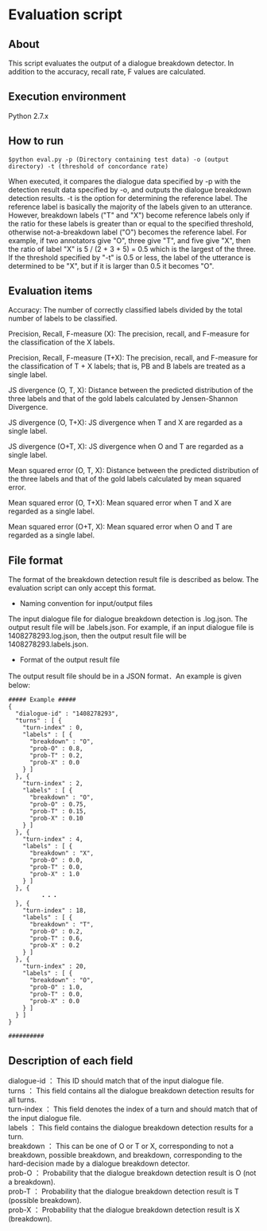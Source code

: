 Evaluation script
====

## About
  This script evaluates the output of a dialogue breakdown detector. In addition to the accuracy, recall rate, F values are calculated.

## Execution environment
  Python 2.7.x

## How to run
  ~~~~~~~
  $python eval.py -p (Directory containing test data) -o (output directory) -t (threshold of concordance rate)
  ~~~~~~~
  When executed, it compares the dialogue data specified by -p with the detection result data specified by -o,
  and outputs the dialogue breakdown detection results.
  -t is the option for determining the reference label.
  The reference label is basically the majority of the labels given to an utterance.
  However, breakdown labels ("T" and "X") become reference labels 
  only if the ratio for these labels is greater than or equal to the specified threshold, otherwise not-a-breakdown label ("O") becomes the reference label.
  For example, if two annotators give "O", three give "T", and five give "X", then the ratio of label "X" is 5 / (2 + 3 + 5) = 0.5 which is the largest of the three. 
  If the threshold specified by "-t" is 0.5 or less, the label of the utterance is determined to be "X", but if it is larger than 0.5 it becomes "O".

## Evaluation items

  Accuracy: 
  The number of correctly classified labels divided by the total number of labels to be classified.

  Precision, Recall, F-measure (X): 
  The precision, recall, and F-measure for the classification of the X labels.

  Precision, Recall, F-measure (T+X): 
  The precision, recall, and F-measure for the classification of T + X labels; that is, PB and B labels are treated as a single label.

  JS divergence (O, T, X):
  Distance between the predicted distribution of the three labels and that of the gold labels calculated by Jensen-Shannon Divergence.

  JS divergence (O, T+X):
  JS divergence when T and X are regarded as a single label.

  JS divergence (O+T, X):
  JS divergence when O and T are regarded as a single label.

  Mean squared error (O, T, X):
  Distance between the predicted distribution of the three labels and that of the gold labels calculated by mean squared error.

  Mean squared error (O, T+X):
  Mean squared error when T and X are regarded as a single label.

  Mean squared error (O+T, X):
  Mean squared error when O and T are regarded as a single label. 

## File format

  The format of the breakdown detection result file is described as below. The evaluation script can only accept this format. 

  * Naming convention for input/output files

  The input dialogue file for dialogue breakdown detection is <dialogue-id>.log.json. The output result file will be <dialogue-id>.labels.json. 
  For example, if an input dialogue file is 1408278293.log.json, then the output result file will be 1408278293.labels.json.

  * Format of the output result file

  The output result file should be in a JSON format．An example is given below:

  ~~~~~~~
  ##### Example #####
  {
    "dialogue-id" : "1408278293",
    "turns" : [ {
      "turn-index" : 0,
      "labels" : [ {
        "breakdown" : "O",
        "prob-O" : 0.8,
        "prob-T" : 0.2,
        "prob-X" : 0.0
      } ]
    }, {
      "turn-index" : 2,
      "labels" : [ {
        "breakdown" : "O",
        "prob-O" : 0.75,
        "prob-T" : 0.15,
        "prob-X" : 0.10
      } ]
    }, {
      "turn-index" : 4,
      "labels" : [ {
        "breakdown" : "X",
        "prob-O" : 0.0,
        "prob-T" : 0.0,
        "prob-X" : 1.0
      } ]
    }, {
           ・・・
    }, {
      "turn-index" : 18,
      "labels" : [ {
        "breakdown" : "T",
        "prob-O" : 0.2,
        "prob-T" : 0.6,
        "prob-X" : 0.2
      } ]
    }, {
      "turn-index" : 20,
      "labels" : [ {
        "breakdown" : "O",
        "prob-O" : 1.0,
        "prob-T" : 0.0,
        "prob-X" : 0.0
      } ]
    } ]
  }

  ##########
  ~~~~~~~

## Description of each field

  dialogue-id ： This ID should match that of the input dialogue file.  
  turns ： This field contains all the dialogue breakdown detection results for all turns.  
  turn-index ： This field denotes the index of a turn and should match that of the input dialogue file.  
  labels ： This field contains the dialogue breakdown detection results for a turn.  
  breakdown ： This can be one of O or T or X, corresponding to not a breakdown, possible breakdown, and breakdown, corresponding to the hard-decision made by a dialogue breakdown detector.  
  prob-O ： Probability that the dialogue breakdown detection result is O (not a breakdown).  
  prob-T ： Probability that the dialogue breakdown detection result is T (possible breakdown).  
  prob-X ： Probability that the dialogue breakdown detection result is X (breakdown).  
